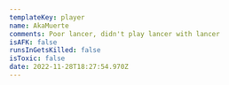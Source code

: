 ```yaml
---
templateKey: player
name: AkaMuerte
comments: Poor lancer, didn't play lancer with lancer
isAFK: false
runsInGetsKilled: false
isToxic: false
date: 2022-11-28T18:27:54.970Z
---
```

